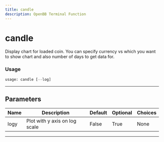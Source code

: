 ```yaml
---
title: candle
description: OpenBB Terminal Function
---
```


# candle

Display chart for loaded coin. You can specify currency vs which you want to show chart and also number of days to get data for.

### Usage 
```python
usage: candle [--log]
```
---
## Parameters

| Name | Description | Default | Optional | Choices |
| ---- | ----------- | ------- | -------- | ------- |
| logy | Plot with y axis on log scale | False | True | None |
---
